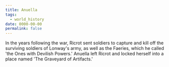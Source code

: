```yaml
---
title: Anuella
tags:
  - world_history
date: 0000-00-00
permalink: false
---
```

In the years following the war, Ricrot sent soldiers to capture and kill off the surviving soldiers of Lonway's army, as well as the Faeries, which he called 'the Ones with Devilish Powers.' Anuella left Ricrot and locked herself into a place named 'The Graveyard of Artifacts.'